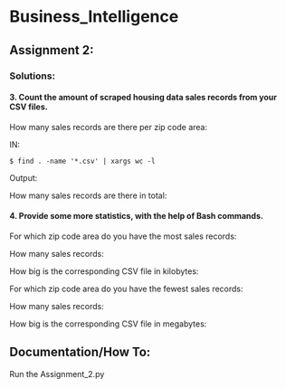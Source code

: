 # Business_Intelligence

## Assignment 2:

### Solutions:


#### 3. Count the amount of scraped housing data sales records from your CSV files.
How many sales records are there per zip code area:

IN:
```shell
$ find . -name '*.csv' | xargs wc -l

```

Output:


How many sales records are there in total:


#### 4. Provide some more statistics, with the help of Bash commands.
For which zip code area do you have the most sales records:

  How many sales records:
  
  How big is the corresponding CSV file in kilobytes:
  
For which zip code area do you have the fewest sales records:

  How many sales records:
  
  How big is the corresponding CSV file in megabytes:

## Documentation/How To:
Run the Assignment_2.py 
